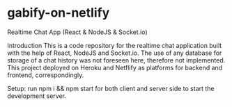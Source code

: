 # gabify-on-netlify
Realtime Chat App (React &amp; NodeJS &amp; Socket.io)

Introduction
This is a code repository for the realtime chat application built with the help of React, NodeJS and Socket.io. 
The use of any database for storage of a chat history was not foreseen here, therefore not implemented.
This project deployed on Heroku and Netflify as platforms for backend and frontend, correspondingly.

Setup:
run npm i && npm start for both client and server side to start the development server.
